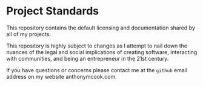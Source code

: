 Project Standards
=================

This repository contains the default licensing and documentation shared by all
of my projects.

This repository is highly subject to changes as I attempt to nail down the
nuances of the legal and social implications of creating software, interacting
with communities, and being an entrepreneur in the 21st century.

If you have questions or concerns please contact me at the `github` email
address on my website anthonymcook.com.
